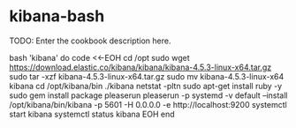 # kibana-bash

TODO: Enter the cookbook description here.

bash 'kibana' do
  code <<-EOH
  cd /opt
  sudo wget https://download.elastic.co/kibana/kibana/kibana-4.5.3-linux-x64.tar.gz
  sudo tar -xzf kibana-4.5.3-linux-x64.tar.gz
  sudo mv kibana-4.5.3-linux-x64 kibana
  cd /opt/kibana/bin
  ./kibana
  netstat -pltn
  sudo apt-get install ruby -y
  sudo gem install package pleaserun
  pleaserun -p systemd -v default –install /opt/kibana/bin/kibana -p 5601 -H 0.0.0.0 -e http://localhost:9200
  systemctl start kibana
  systemctl status kibana
  EOH
end
